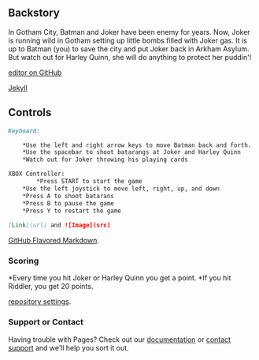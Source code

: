 ##  Backstory

In Gotham City, Batman and Joker have been enemy for years. Now, Joker is running wild in Gotham setting up little bombs filled with Joker gas. It is up to Batman (you) to save the city and put Joker back in Arkham Asylum. But watch out for Harley Quinn, she will do
anything to protect her puddin'! 

[editor on GitHub](https://github.com/05mimzy2017/batman-v-joker/edit/master/README.md) 

[Jekyll](https://jekyllrb.com/) 


## Controls


```markdown
Keyboard:

	*Use the left and right arrow keys to move Batman back and forth. 
	*Use the spacebar to shoot batarangs at Joker and Harley Quinn
	*Watch out for Joker throwing his playing cards

XBOX Controller: 
        *Press START to start the game
	*Use the left joystick to move left, right, up, and down
	*Press A to shoot batarans
	*Press B to pause the game
	*Press Y to restart the game
    
[Link](url) and ![Image](src)
```
[GitHub Flavored Markdown](https://guides.github.com/features/mastering-markdown/).

### Scoring

*Every time you hit Joker or Harley Quinn you get a point.
*If you hit Riddler, you get 20 points. 

 [repository settings](https://github.com/05mimzy2017/batman-v-joker/settings). 

### Support or Contact

Having trouble with Pages? Check out our [documentation](https://help.github.com/categories/github-pages-basics/) or [contact support](https://github.com/contact) and we’ll help you sort it out.
